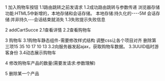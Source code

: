 1 加入购物车按钮
1.1路由跳转之前发请求
1.2成功路由跳转与参数传递
浏览器存储功能:HTML5中新增的，本地存储和会话存储。
本地存储:持久化的----5M
会话存储:并非持久---会话结束就消失
1.3失败提示失败信息

2 addCartSucce
2.1查看详情
2.2查看购物车

3 购物车
3.1购物车静态组件-需要修改样式结构
调整css让各个项目对齐  删除第三项15 35 10 17 10 13
3.2向服务器发起ajax，获取购物车数据。
3.3UUID临时游客身份
3.4动态展示购物车

4 修改购物车产品的数量(需要发请求:参数理解)

5 删除某一个产品
